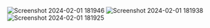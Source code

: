 ![Screenshot 2024-02-01 181946](https://github.com/12imthi/todoReact/assets/110447839/d171d862-d3fb-4abb-a0af-8f9af7ac8a9f)
![Screenshot 2024-02-01 181938](https://github.com/12imthi/todoReact/assets/110447839/91640d4a-b890-4928-8309-116f3e940268)
![Screenshot 2024-02-01 181925](https://github.com/12imthi/todoReact/assets/110447839/d0e45104-afa4-4972-be46-88d4e3601cc2)
